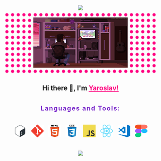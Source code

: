 <div align="center">
  <img src="https://readme-typing-svg.demolab.com?font=Red+Hat+Mono&weight=300&size=26&pause=2000&color=FF0080&center=true&width=1000&lines=Front-end+web+and+app+developer" />
</div>

<div align="center" style="width: 480px; margin: 0 auto; padding: 20px 0; background-image: radial-gradient(#ff0080 4px, transparent 6px); background-size: 18px 18px; background-position: center;">
  <img src="./assets/pixel_art.gif" width="300"/>
</div>

<h2 align="center">Hi there 👋, I'm <span style="font-weight: 700; color: #ff0080; text-decoration: underline;);">Yaroslav!</span></h2>

<p align="center" style="padding: 20px 0; font-size: 20px; font-weight: 700; letter-spacing: 0.1em; color: #7928ca;">Languages and Tools:</p>
<div align="center" style="display: flex; justify-content: center; gap: 15px; margin-bottom: 40px; ">
  <code><img src="./assets/bash-logo.svg" alt="bash" width="40" height="40"/></code>
  <code><img src="./assets/git-logo.svg" alt="git" width="40" height="40"/></code>
  <code><img src="./assets/html5-logo.svg" alt="html5" width="40" height="40"/></code>
  <code><img src="./assets/css3-logo.svg" alt="css3" width="40" height="40"/></code>
  <code><img src="./assets/js-logo.png" alt="javascript" width="40" height="40" ></code>
  <code><img src="./assets/react-icon.svg" alt="vscode" width="40" height="40" ></code>
  <code><img src="./assets/vscode-logo.png" alt="vscode" width="40" height="40" ></code>
  <code><img src="./assets/figma-logo.svg" alt="figma" width="40" height="40" ></code>
</div>

<div align="center">
  <img style="height: auto; width: 60%;" class="img" src="https://github-readme-stats.vercel.app/api?username=YK911&title_color=ffffff&text_color=ffffff&bg_color=310deg,7928ca,ff0080&show_icons=true&icon_color=ff0080&count_private=true&hide_border=true&custom_title=YK911" />
</div>

<!--
**YK911/YK911** is a ✨ _special_ ✨ repository because its `README.md` (this file) appears on your GitHub profile.

Here are some ideas to get you started:

- 🔭 I’m currently working on ...
- 🌱 I’m currently learning ...
- 👯 I’m looking to collaborate on ...
- 🤔 I’m looking for help with ...
- 💬 Ask me about ...
- 📫 How to reach me: ...
- 😄 Pronouns: ...
- ⚡ Fun fact: ...
-->
